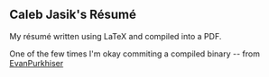 ## Caleb Jasik's Résumé

My résumé written using LaTeX and compiled into a PDF. 

One of the few times I'm okay commiting a compiled binary -- from [EvanPurkhiser](https://github.com/EvanPurkhiser)
